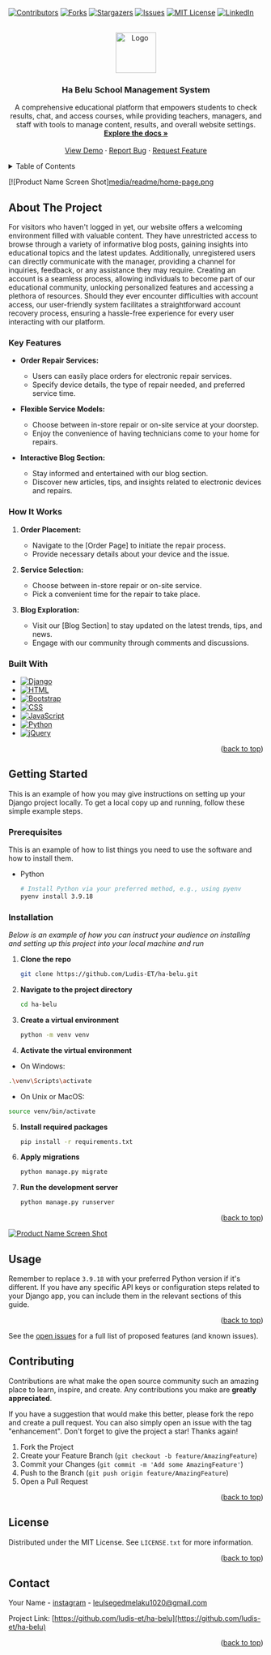 
<a name="readme-top"></a>
[![Contributors][contributors-shield]][contributors-url]
[![Forks][forks-shield]][forks-url]
[![Stargazers][stars-shield]][stars-url]
[![Issues][issues-shield]][issues-url]
[![MIT License][license-shield]][license-url]
[![LinkedIn][linkedin-shield]][linkedin-url]



<!-- PROJECT LOGO -->
<br />
<div align="center">
  <a href="https://github.com/Ludis-et/ha-belu">
    <img src="https://github.com/Ludis-ET/Best-README-Template/blob/master/images/logo.png" alt="Logo" width="80" height="80">
  </a>

  <h3 align="center">Ha Belu School Management System</h3>

  <p align="center">
    A comprehensive educational platform that empowers students to check results, chat, and access courses, while providing teachers, managers, and staff with tools to manage content, results, and overall website settings.
    <br />
    <a href="https://github.com/Ludis-et/ha-belu"><strong>Explore the docs »</strong></a>
    <br />
    <br />
    <a href="https://ha-belu.vercel.app">View Demo</a>
    ·
    <a href="https://github.com/Ludis-et/ha-belu/issues">Report Bug</a>
    ·
    <a href="https://github.com/Ludis-et/ha-belu/issues">Request Feature</a>
  </p>
</div>



<!-- TABLE OF CONTENTS -->
<details>
  <summary>Table of Contents</summary>
  <ol>
    <li>
      <a href="#about-the-project">About The Project</a>
      <ul>
        <li><a href="#built-with">Built With</a></li>
      </ul>
    </li>
    <li>
      <a href="#getting-started">Getting Started</a>
      <ul>
        <li><a href="#prerequisites">Prerequisites</a></li>
        <li><a href="#installation">Installation</a></li>
      </ul>
    </li>
    <li><a href="#usage">Usage</a></li>
    <li><a href="#roadmap">Roadmap</a></li>
    <li><a href="#contributing">Contributing</a></li>
    <li><a href="#license">License</a></li>
    <li><a href="#contact">Contact</a></li>
    <li><a href="#acknowledgments">Acknowledgments</a></li>
  </ol>
</details>



<!-- ABOUT THE PROJECT -->

[product-screenshot]: static/readme/screencapture-ha-belu-vercel-app-2024-02-15-18_50_59.png
[![Product Name Screen Shot][media/readme/home-page.png](media/readme/home-page.png)

## About The Project

For visitors who haven't logged in yet, our website offers a welcoming environment filled with valuable content. They have unrestricted access to browse through a variety of informative blog posts, gaining insights into educational topics and the latest updates. Additionally, unregistered users can directly communicate with the manager, providing a channel for inquiries, feedback, or any assistance they may require. Creating an account is a seamless process, allowing individuals to become part of our educational community, unlocking personalized features and accessing a plethora of resources. Should they ever encounter difficulties with account access, our user-friendly system facilitates a straightforward account recovery process, ensuring a hassle-free experience for every user interacting with our platform.

### Key Features

- **Order Repair Services:**
  - Users can easily place orders for electronic repair services.
  - Specify device details, the type of repair needed, and preferred service time.

- **Flexible Service Models:**
  - Choose between in-store repair or on-site service at your doorstep.
  - Enjoy the convenience of having technicians come to your home for repairs.

- **Interactive Blog Section:**
  - Stay informed and entertained with our blog section.
  - Discover new articles, tips, and insights related to electronic devices and repairs.

### How It Works

1. **Order Placement:**
   - Navigate to the [Order Page] to initiate the repair process.
   - Provide necessary details about your device and the issue.

2. **Service Selection:**
   - Choose between in-store repair or on-site service.
   - Pick a convenient time for the repair to take place.

3. **Blog Exploration:**
   - Visit our [Blog Section] to stay updated on the latest trends, tips, and news.
   - Engage with our community through comments and discussions.

### Built With

* [![Django](https://img.shields.io/badge/Django-092E20?style=for-the-badge&logo=django&logoColor=white)](https://www.djangoproject.com/)
* [![HTML](https://img.shields.io/badge/HTML5-E34F26?style=for-the-badge&logo=html5&logoColor=white)](https://developer.mozilla.org/en-US/docs/Web/HTML)
* [![Bootstrap](https://img.shields.io/badge/Bootstrap-563D7C?style=for-the-badge&logo=bootstrap&logoColor=white)](https://getbootstrap.com/)
* [![CSS](https://img.shields.io/badge/CSS-1572B6?style=for-the-badge&logo=css3&logoColor=white)](https://www.w3.org/Style/CSS/Overview.en.html)
* [![JavaScript](https://img.shields.io/badge/JavaScript-F7DF1E?style=for-the-badge&logo=javascript&logoColor=black)](https://developer.mozilla.org/en-US/docs/Web/JavaScript)
* [![Python](https://img.shields.io/badge/Python-3776AB?style=for-the-badge&logo=python&logoColor=white)](https://www.python.org/)
* [![jQuery](https://img.shields.io/badge/jQuery-0769AD?style=for-the-badge&logo=jquery&logoColor=white)](https://jquery.com/)


<p align="right">(<a href="#readme-top">back to top</a>)</p>



<!-- GETTING STARTED -->
## Getting Started

This is an example of how you may give instructions on setting up your Django project locally. To get a local copy up and running, follow these simple example steps.

### Prerequisites

This is an example of how to list things you need to use the software and how to install them.
* Python
  ```sh
  # Install Python via your preferred method, e.g., using pyenv
  pyenv install 3.9.18
  ```

### Installation

_Below is an example of how you can instruct your audience on installing and setting up this project into your local machine and run_

1. **Clone the repo**
   ```sh
   git clone https://github.com/Ludis-ET/ha-belu.git
   ```

2. **Navigate to the project directory**
   ```sh
   cd ha-belu
   ```

3. **Create a virtual environment**
   ```sh
   python -m venv venv
   ```

4. **Activate the virtual environment**
  - On Windows:
   ```sh
   .\venv\Scripts\activate
   ```
  - On Unix or MacOS:
   ```sh
   source venv/bin/activate
   ```
5. **Install required packages**
   ```sh
   pip install -r requirements.txt
   ```
6. **Apply migrations**
   ```sh
   python manage.py migrate
   ```
7. **Run the development server**
   ```sh
   python manage.py runserver
   ```

<p align="right">(<a href="#readme-top">back to top</a>)</p>

[![Product Name Screen Shot][product-screenshott]](static/readme/screencapture-localhost-8000-admin-page-2024-02-15-19_46_08.png)

<!-- USAGE EXAMPLES -->
## Usage

Remember to replace `3.9.18` with your preferred Python version if it's different. If you have any specific API keys or configuration steps related to your Django app, you can include them in the relevant sections of this guide.


<p align="right">(<a href="#readme-top">back to top</a>)</p>



<!-- ROADMAP
## Roadmap

- [x] Add Changelog
- [x] Add back to top links
- [ ] Add Additional Templates w/ Examples
- [ ] Add "components" document to easily copy & paste sections of the readme
- [ ] Multi-language Support
    - [ ] Chinese
    - [ ] Spanish -->

See the [open issues](https://github.com/Ludis-et/ha-belu/issues) for a full list of proposed features (and known issues).

<!-- <p align="right">(<a href="#readme-top">back to top</a>)</p> -->



<!-- CONTRIBUTING -->
## Contributing

Contributions are what make the open source community such an amazing place to learn, inspire, and create. Any contributions you make are **greatly appreciated**.

If you have a suggestion that would make this better, please fork the repo and create a pull request. You can also simply open an issue with the tag "enhancement".
Don't forget to give the project a star! Thanks again!

1. Fork the Project
2. Create your Feature Branch (`git checkout -b feature/AmazingFeature`)
3. Commit your Changes (`git commit -m 'Add some AmazingFeature'`)
4. Push to the Branch (`git push origin feature/AmazingFeature`)
5. Open a Pull Request

<p align="right">(<a href="#readme-top">back to top</a>)</p>



<!-- LICENSE -->
## License

Distributed under the MIT License. See `LICENSE.txt` for more information.

<p align="right">(<a href="#readme-top">back to top</a>)</p>



<!-- CONTACT -->
## Contact

Your Name - [instagram](https://instagram.com/lulsgd) - leulsegedmelaku1020@gmail.com

Project Link: [https://github.com/ludis-et/ha-belu](https://github.com/ludis-et/ha-belu)

<p align="right">(<a href="#readme-top">back to top</a>)</p>


<!-- 
## Acknowledgments

Use this space to list resources you find helpful and would like to give credit to. I've included a few of my favorites to kick things off!

* [Choose an Open Source License](https://choosealicense.com)
* [GitHub Emoji Cheat Sheet](https://www.webpagefx.com/tools/emoji-cheat-sheet)
* [Malven's Flexbox Cheatsheet](https://flexbox.malven.co/)
* [Malven's Grid Cheatsheet](https://grid.malven.co/)
* [Img Shields](https://shields.io)
* [GitHub Pages](https://pages.github.com)
* [Font Awesome](https://fontawesome.com)
* [React Icons](https://react-icons.github.io/react-icons/search)

<p align="right">(<a href="#readme-top">back to top</a>)</p> -->



<!-- MARKDOWN LINKS & IMAGES -->
<!-- https://www.markdownguide.org/basic-syntax/#reference-style-links -->
[contributors-shield]: https://img.shields.io/github/contributors/Ludis-et/ha-belu.svg?style=for-the-badge
[contributors-url]: https://github.com/Ludis-et/ha-belu/graphs/contributors
[forks-shield]: https://img.shields.io/github/forks/Ludis-et/ha-belu.svg?style=for-the-badge
[forks-url]: https://github.com/Ludis-et/ha-belu/network/members
[stars-shield]: https://img.shields.io/github/stars/Ludis-et/ha-belu.svg?style=for-the-badge
[stars-url]: https://github.com/Ludis-et/ha-belu/stargazers
[issues-shield]: https://img.shields.io/github/issues/Ludis-et/ha-belu.svg?style=for-the-badge
[issues-url]: https://github.com/Ludis-et/ha-belu/issues
[license-shield]: https://img.shields.io/github/license/Ludis-et/ha-belu.svg?style=for-the-badge
[license-url]: https://github.com/Ludis-et/ha-belu/blob/master/LICENSE.txt
[linkedin-shield]: https://img.shields.io/badge/-LinkedIn-black.svg?style=for-the-badge&logo=linkedin&colorB=555
[linkedin-url]: https://linkedin.com/in/othneildrew
[product-screenshot]: static/readme/screencapture-ha-belu-vercel-app-2024-02-15-18_50_59.png
[product-screenshott]: static/readme/screencapture-localhost-8000-admin-page-2024-02-15-19_46_08.png

[Next.js]:  https://img.shields.io/badge/Django?style=for-the-badge&logo=django
[Next-url]: https://www.djangoproject.com/
[React.js]: https://img.shields.io/badge/React-20232A?style=for-the-badge&logo=react&logoColor=61DAFB
[React-url]: https://reactjs.org/
[Vue.js]: https://img.shields.io/badge/Vue.js-35495E?style=for-the-badge&logo=vuedotjs&logoColor=4FC08D
[Vue-url]: https://vuejs.org/
[Angular.io]: https://img.shields.io/badge/Angular-DD0031?style=for-the-badge&logo=angular&logoColor=white
[Angular-url]: https://angular.io/
[Svelte.dev]: https://img.shields.io/badge/Svelte-4A4A55?style=for-the-badge&logo=svelte&logoColor=FF3E00
[Svelte-url]: https://svelte.dev/
[Laravel.com]: https://img.shields.io/badge/Laravel-FF2D20?style=for-the-badge&logo=laravel&logoColor=white
[Laravel-url]: https://laravel.com
[Bootstrap.com]: https://img.shields.io/badge/Bootstrap-563D7C?style=for-the-badge&logo=bootstrap&logoColor=white
[Bootstrap-url]: https://getbootstrap.com
[JQuery.com]: https://img.shields.io/badge/jQuery-0769AD?style=for-the-badge&logo=jquery&logoColor=white
[JQuery-url]: https://jquery.com 
